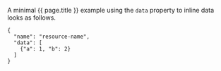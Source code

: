 A minimal {{ page.title }} example using the `data` property to inline data looks as follows.

```
{
  "name": "resource-name",
  "data": [
    {"a": 1, "b": 2}
  ]
}
```

